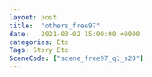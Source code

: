 ```yaml
---
layout: post
title:  "others_free97"
date:   2021-03-02 15:00:00 +0000
categories: Etc
Tags: Story Etc
SceneCode: ["scene_free97_q1_s20"]
---
```


